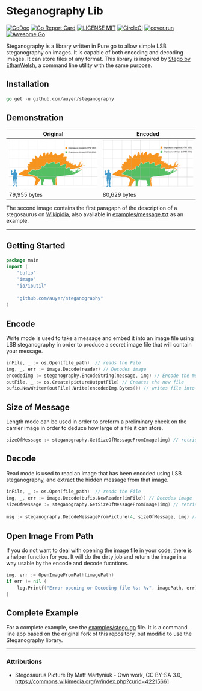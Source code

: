 # Steganography Lib

[![GoDoc](https://godoc.org/github.com/golang/gddo?status.svg)](http://godoc.org/github.com/auyer/steganography) [![Go Report Card](https://goreportcard.com/badge/github.com/auyer/steganography)](https://goreportcard.com/report/github.com/auyer/steganography) [![LICENSE MIT](https://img.shields.io/badge/license-MIT-brightgreen.svg)](https://img.shields.io/badge/license-MIT-brightgreen.svg) [![CircleCI](https://circleci.com/gh/auyer/steganography.svg?style=svg)](https://circleci.com/gh/auyer/steganography) [![cover.run](https://cover.run/go/github.com/auyer/steganography.svg?style=flat&tag=golang-1.10)](https://cover.run/go?tag=golang-1.10&repo=github.com%2Fauyer%2Fsteganography) [![Awesome Go](https://cdn.rawgit.com/sindresorhus/awesome/d7305f38d29fed78fa85652e3a63e154dd8e8829/media/badge.svg)](https://github.com/avelino/awesome-go)

Steganography is a library written in Pure go to allow simple LSB steganography on images. It is capable of both encoding and decoding images. It can store files of any format.
This library is inspired by [Stego by EthanWelsh](https://github.com/EthanWelsh/Stego), a command line utility with the same purpose.

## Installation
```go
go get -u github.com/auyer/steganography
```

## Demonstration

| Original        | Encoded           |
| -------------------- | ------------------|
| ![Original File](examples/stegosaurus.png) | ![Encoded File](examples/encoded_stegosaurus.png)
|   79,955 bytes       |   80,629 bytes   |

The second image contains the first paragaph of the description of a stegosaurus on [Wikipidia](https://en.wikipedia.org/wiki/Stegosaurus), also available in [examples/message.txt](examples/message.txt) as an example.

------
Getting Started
------
```go
package main
import (
    "bufio"
    "image"
    "io/ioutil"

    "github.com/auyer/steganography"
)
```

Encode
------
Write mode is used to take a message and embed it into an image file using LSB steganography in order to produce a secret image file that will contain your message.

```go
inFile, _ := os.Open(file_path)  // reads the File
img, _, err := image.Decode(reader) // Decodes image
encodedImg := steganography.EncodeString(message, img) // Encode the message into the provided image file
outFile, _ := os.Create(pictureOutputFile) // Creates the new file
bufio.NewWriter(outFile).Write(encodedImg.Bytes()) // writes file into disk
```

Size of Message
------
Length mode can be used in order to preform a preliminary check on the carrier image in order to deduce how large of a file it can store.

```go
sizeOfMessage := steganography.GetSizeOfMessageFromImage(img) // retrieves the size of the encoded message
```

Decode
-----
Read mode is used to read an image that has been encoded using LSB steganography, and extract the hidden message from that image.

```go
inFile, _ := os.Open(file_path)  // reads the File
img, _, err := image.Decode(bufio.NewReader(inFile)) // Decodes image
sizeOfMessage := steganography.GetSizeOfMessageFromImage(img) // retrieves the size of the encoded message

msg := steganography.DecodeMessageFromPicture(4, sizeOfMessage, img) // Decodes the message from file
```

Open Image From Path
-----
If you do not want to deal with opening the image file in your code, there is a helper function for you. It will do the dirty job and return the image in a way usable by the encode and decode fucntions.
```go
img, err := OpenImageFromPath(imagePath)
if err != nil {
    log.Printf("Error opening or Decoding file %s: %v", imagePath, err)
}
```

Complete Example
------
For a complete example, see the [examples/stego.go](examples/stego.go) file. It is a command line app based on the original fork of this repository, but modifid to use the Steganography library.

-----
### Attributions
 - Stegosaurus Picture By Matt Martyniuk - Own work, CC BY-SA 3.0, https://commons.wikimedia.org/w/index.php?curid=42215661
